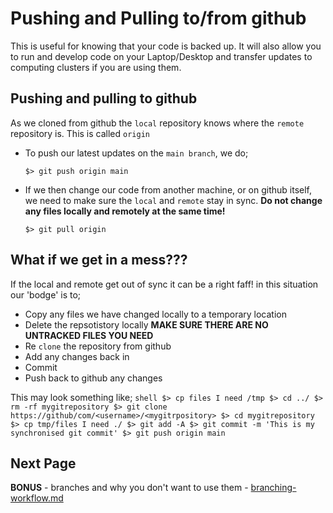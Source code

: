 # Pushing and Pulling to/from github

This is useful for knowing that your code is backed up. It will also allow you
to run and develop code on your Laptop/Desktop and transfer updates to
computing clusters if you are using them.


## Pushing and pulling to github
As we cloned from github the `local` repository knows where the `remote`
repository is. This is called `origin`

* To push our latest updates on the `main branch`, we do;
    ```shell
    $> git push origin main
    ```

* If we then change our code from another machine, or on github itself, we need
to make sure the `local` and `remote` stay in sync. **Do not change any
files locally and remotely at the same time!**
    ```shell
    $> git pull origin
    ```

## What if we get in a mess???
If the local and remote get out of sync it can be a right faff! in this
situation our 'bodge' is to;
* Copy any files we have changed locally to a temporary location
* Delete the repsotistory locally **MAKE SURE THERE ARE NO UNTRACKED FILES YOU NEED**
* Re `clone` the repository from github
* Add any changes back in
* Commit
* Push back to github any changes

This may look something like;
    ```shell
    $> cp files I need /tmp
    $> cd ../
    $> rm -rf mygitrepository
    $> git clone https://github/com/<username>/<mygitrpository>
    $> cd mygitrepository
    $> cp tmp/files I need ./
    $> git add -A
    $> git commit -m 'This is my synchronised git commit'
    $> git push origin main
    ```


## Next Page
**BONUS** - branches and why you don't want to use them - [branching-workflow.md](branching-workflow.md)
